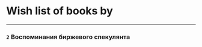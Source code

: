 # Wish list of books by [](https://my.mail.ru/mail/zarema.muradasilova/)
---

### `2` Воспоминания биржевого спекулянта

